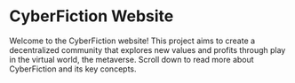 # CyberFiction Website

Welcome to the CyberFiction website! This project aims to create a decentralized community that explores new values and profits through play in the virtual world, the metaverse. Scroll down to read more about CyberFiction and its key concepts.
